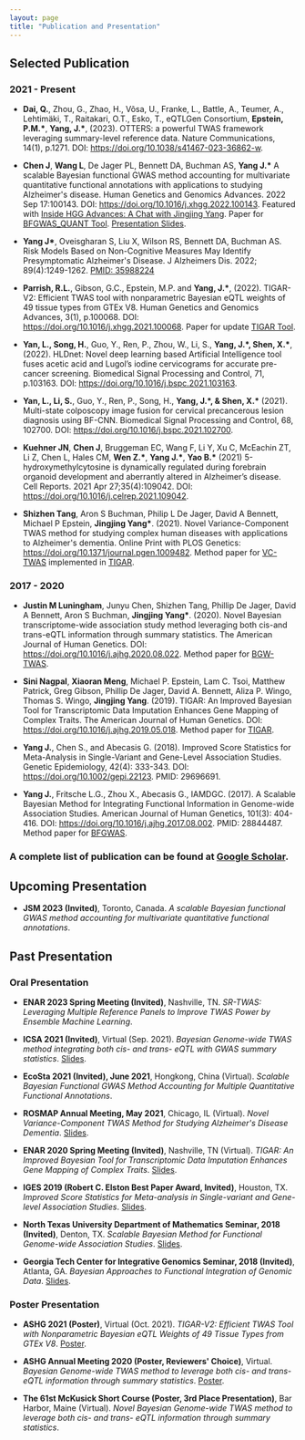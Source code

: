 ```yaml
---
layout: page
title: "Publication and Presentation"
---
```


## Selected Publication

### 2021 - Present

* **Dai, Q.**, Zhou, G., Zhao, H., Võsa, U., Franke, L., Battle, A., Teumer, A., Lehtimäki, T., Raitakari, O.T., Esko, T., eQTLGen Consortium, **Epstein, P.M.\***, **Yang, J.\***, (2023). OTTERS: a powerful TWAS framework leveraging summary-level reference data. Nature Communications, 14(1), p.1271. DOI: <https://doi.org/10.1038/s41467-023-36862-w>.

* **Chen J**, **Wang L**, De Jager PL, Bennett DA, Buchman AS, **Yang J.\*** A scalable Bayesian functional GWAS method accounting for multivariate quantitative functional annotations with applications to studying Alzheimer's disease. Human Genetics and Genomics Advances. 2022 Sep 17:100143. DOI: <https://doi.org/10.1016/j.xhgg.2022.100143>. Featured with [Inside HGG Advances: A Chat with Jingjing Yang](https://www.ashg.org/hgga/inside-hgg-advances-with-jingjing-yang/). Paper for [BFGWAS_QUANT Tool](https://github.com/yanglab-emory/BFGWAS_QUANT). <a href="../assets/PresentationSlides/BFGWAS_QUANT_2022.pdf"> Presentation Slides</a>. 

* **Yang J\***, Oveisgharan S, Liu X, Wilson RS, Bennett DA, Buchman AS. Risk Models Based on Non-Cognitive Measures May Identify Presymptomatic Alzheimer's Disease. J Alzheimers Dis. 2022; 89(4):1249-1262. [PMID: 35988224](https://pubmed.ncbi.nlm.nih.gov/35988224/) 

* **Parrish, R.L.**, Gibson, G.C., Epstein, M.P. and **Yang, J.\***, (2022). TIGAR-V2: Efficient TWAS tool with nonparametric Bayesian eQTL weights of 49 tissue types from GTEx V8. Human Genetics and Genomics Advances, 3(1), p.100068. DOI: <https://doi.org/10.1016/j.xhgg.2021.100068>. Paper for update [TIGAR Tool](https://github.com/yanglab-emory/TIGAR).

* **Yan, L., Song, H.**, Guo, Y., Ren, P., Zhou, W., Li, S., **Yang, J.\*, Shen, X.\***, (2022). HLDnet: Novel deep learning based Artificial Intelligence tool fuses acetic acid and Lugol’s iodine cervicograms for accurate pre-cancer screening. Biomedical Signal Processing and Control, 71, p.103163. DOI: <https://doi.org/10.1016/j.bspc.2021.103163>.

* **Yan, L., Li, S.**, Guo, Y., Ren, P., Song, H., **Yang, J.\*, & Shen, X.\*** (2021). Multi-state colposcopy image fusion for cervical precancerous lesion diagnosis using BF-CNN. Biomedical Signal Processing and Control, 68, 102700. DOI: <https://doi.org/10.1016/j.bspc.2021.102700>.

* **Kuehner JN**, **Chen J**, Bruggeman EC, Wang F, Li Y, Xu C, McEachin ZT, Li Z, Chen L, Hales CM, **Wen Z.\***, **Yang J.\***, **Yao B.\*** (2021) 5-hydroxymethylcytosine is dynamically regulated during forebrain organoid development and aberrantly altered in Alzheimer’s disease. Cell Reports. 2021 Apr 27;35(4):109042. DOI: <https://doi.org/10.1016/j.celrep.2021.109042>. 

* **Shizhen Tang**, Aron S Buchman, Philip L De Jager, David A Bennett, Michael P Epstein, **Jingjing Yang\***. (2021). Novel Variance-Component TWAS method for studying complex human diseases with applications to Alzheimer's dementia. Online Print with PLOS Genetics: <https://doi.org/10.1371/journal.pgen.1009482>. Method paper for [VC-TWAS](https://github.com/yanglab-emory/VC_TWAS) implemented in [TIGAR](https://github.com/yanglab-emory/TIGAR).
  


### 2017 - 2020

* **Justin M Luningham**, Junyu Chen, Shizhen Tang, Phillip De Jager, David A Bennett, Aron S Buchman, **Jingjing Yang\***. (2020). Novel Bayesian transcriptome-wide association study method leveraging both cis-and trans-eQTL information through summary statistics. The American Journal of Human Genetics. DOI: <https://doi.org/10.1016/j.ajhg.2020.08.022>. Method paper for [BGW-TWAS](https://github.com/yanglab-emory/BGW-TWAS).

* **Sini Nagpal**, **Xiaoran Meng**, Michael P. Epstein, Lam C. Tsoi, Matthew Patrick, Greg Gibson, Phillip De Jager, David A. Bennett, Aliza P. Wingo, Thomas S. Wingo, **Jingjing Yang**. (2019). TIGAR: An Improved Bayesian Tool for Transcriptomic Data Imputation Enhances Gene Mapping of Complex Traits. The American Journal of Human Genetics. DOI: <https://doi.org/10.1016/j.ajhg.2019.05.018>. Method paper for [TIGAR](https://github.com/yanglab-emory/TIGAR).

* **Yang J.**, Chen S., and Abecasis G. (2018). Improved Score Statistics for Meta-Analysis in Single-Variant and Gene-Level Association Studies. Genetic Epidemiology, 42(4): 333-343. DOI: <https://doi.org/10.1002/gepi.22123>. PMID: 29696691.

* **Yang J.**, Fritsche L.G., Zhou X., Abecasis G., IAMDGC. (2017). A Scalable Bayesian Method for Integrating Functional Information in Genome-wide Association Studies. American Journal of Human Genetics, 101(3): 404-416. DOI: <https://doi.org/10.1016/j.ajhg.2017.08.002>. PMID: 28844487. Method paper for [BFGWAS](https://github.com/yanglab-emory/bfGWAS_SS).



### A complete list of publication can be found at [Google Scholar](https://scholar.google.com/citations?user=ANXPW-UAAAAJ&hl=en).

## Upcoming Presentation

* **JSM 2023 (Invited)**, Toronto, Canada. _A scalable Bayesian functional GWAS method accounting for multivariate quantitative functional annotations_.


## Past Presentation

### Oral Presentation

* **ENAR 2023 Spring Meeting (Invited)**, Nashville, TN. _SR-TWAS: Leveraging Multiple Reference Panels to Improve TWAS Power by Ensemble Machine Learning_.

* **ICSA 2021 (Invited)**, Virtual (Sep. 2021). _Bayesian Genome-wide TWAS method integrating both cis- and trans- eQTL with GWAS summary statistics_. <a href="../assets/PresentationSlides/BGW_TWAS_ICSA_Sep2021.pdf">Slides</a>. 

* **EcoSta 2021 (Invited), June 2021**, Hongkong, China (Virtual). _Scalable Bayesian Functional GWAS Method Accounting for Multiple Quantitative Functional Annotations_.  

* **ROSMAP Annual Meeting, May 2021**, Chicago, IL (Virtual). _Novel Variance-Component TWAS Method for Studying Alzheimer's Disease Dementia_. <a href="../assets/PresentationSlides/ROSMAP_2021.pdf">Slides</a>.
 
* **ENAR 2020 Spring Meeting (Invited)**, Nashville, TN (Virtual). _TIGAR: An Improved Bayesian Tool for
Transcriptomic Data Imputation Enhances Gene Mapping of Complex Traits_.
<a href="../assets/PresentationSlides/ENAR_03_2020.pdf">Slides</a>.

* **IGES 2019 (Robert C. Elston Best Paper Award, Invited)**, Houston, TX. _Improved Score Statistics for Meta-analysis in Single-variant and Gene-level Association Studies_. <a href="../assets/PresentationSlides/Slides_LabMeeting_IGES2019.pdf">Slides</a>.

* **North Texas University Department of Mathematics Seminar, 2018 (Invited)**, Denton, TX. _Scalable Bayesian Method for Functional Genome-wide Association Studies_. <a href="../assets/PresentationSlides/bfGWAS_NTU_2018.pdf">Slides</a>.

* **Georgia Tech Center for Integrative Genomics Seminar, 2018 (Invited)**, Atlanta, GA. _Bayesian Approaches to Functional Integration of Genomic Data_. <a href="../assets/PresentationSlides/GATec_02_14_2018.pdf">Slides</a>.

### Poster Presentation

*  **ASHG 2021 (Poster)**, Virtual (Oct. 2021). _TIGAR-V2: Efficient TWAS Tool with Nonparametric Bayesian eQTL Weights of 49 Tissue Types from GTEx V8_. <a href="../assets/PresentationSlides/TIGAR_V2_ASHG_2021_poster.pdf">Poster</a>.

* **ASHG Annual Meeting 2020 (Poster, Reviewers' Choice)**, Virtual. _Bayesian Genome-wide TWAS method to leverage both cis- and trans- eQTL information through summary statistics_. <a href="../assets/PresentationSlides/ASHG2020-ePoster_JYang.pdf">Poster</a>.

* **The 61st McKusick Short Course (Poster, 3rd Place Presentation)**, Bar Harbor, Maine (Virtual). _Novel Bayesian Genome-wide TWAS method to leverage both cis- and trans- eQTL information through summary statistics_.


